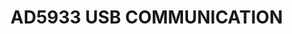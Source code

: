 # AD5933 USB COMMUNICATION
<!--
POR CITACAO AO ARTIGO (AINDA EM PROCESSO DE PUBLICACAO)

For simplify the AD5933 development board communication was chosen to do all the communication just in the USB port, just like the programm demo made by Analog Devices.

This C++ project was made for my final year project and it should have some portuguese comments in it, if there is any questions fell free to ask.

## AD5933 Funcionamento

This IC is controlled by a I2C interface, on the development board this bus is conected to an I2C to USB converter. If the board is powered by the PC so is more confortable to use the USB to only use one cable. This development kit comes with a demo programm to make tests, that progamm have some DLL files to download the firmware to the board and also communicate. 

## DLL Explanation

Funtions and callings

a biblioteca DLL na maioria dos foruns e repositorios está incorreta sua declaracao das funcoes para utilizar mais de uma placa de uma só vez
- ver novamente o erro para mostrar a defirenca e por o arquivo errado se possivel

por fonte dos pipelines do USB no windows

https://docs.microsoft.com/en-us/windows-hardware/drivers/usbcon/usb-endpoints-and-their-pipes

## Clock Sharing for Two Boards

I used two boards for voltage and current measuring in my analog interface, it's hard do to and the demo programm comes with wrong DLL files that doesn't work for more that one board. After a lot of time researching in Analog Device's foruns I found the correct DLL file with the correct functions declarations in it.

For two boards measuring it must have a shared clock to work properly, 

IMAGE PHASE RIGHT

IMAGE PHASE WRONG

Phase -->

